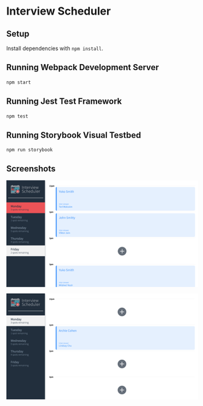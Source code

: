 # Interview Scheduler

## Setup

Install dependencies with `npm install`.

## Running Webpack Development Server

```sh
npm start
```

## Running Jest Test Framework

```sh
npm test
```

## Running Storybook Visual Testbed

```sh
npm run storybook
```
## Screenshots

!["screenshot of application in use"](https://github.com/melvinadu/scheduler/blob/master/.storybook/docs/scheduler-screenshot-2.png)

!["second screenshot of application in use"](https://github.com/melvinadu/scheduler/blob/master/.storybook/docs/scheduler-screenshot.png)